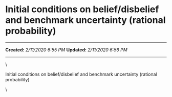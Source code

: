 Initial conditions on belief/disbelief and benchmark uncertainty (rational probability)
=======================================================================================

  -------------- ---------------------
  **Created:**   *2/11/2020 6:55 PM*
  **Updated:**   *2/11/2020 6:56 PM*
  -------------- ---------------------

\

Initial conditions on belief/disbelief and benchmark uncertainty
(rational probability)

\

 
